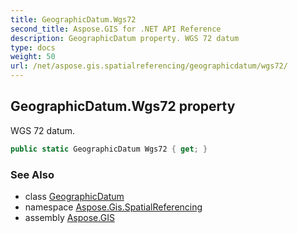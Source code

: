 ```yaml
---
title: GeographicDatum.Wgs72
second_title: Aspose.GIS for .NET API Reference
description: GeographicDatum property. WGS 72 datum
type: docs
weight: 50
url: /net/aspose.gis.spatialreferencing/geographicdatum/wgs72/
---
```

## GeographicDatum.Wgs72 property

WGS 72 datum.

```csharp
public static GeographicDatum Wgs72 { get; }
```

### See Also

* class [GeographicDatum](../)
* namespace [Aspose.Gis.SpatialReferencing](../../geographicdatum/)
* assembly [Aspose.GIS](../../../)


